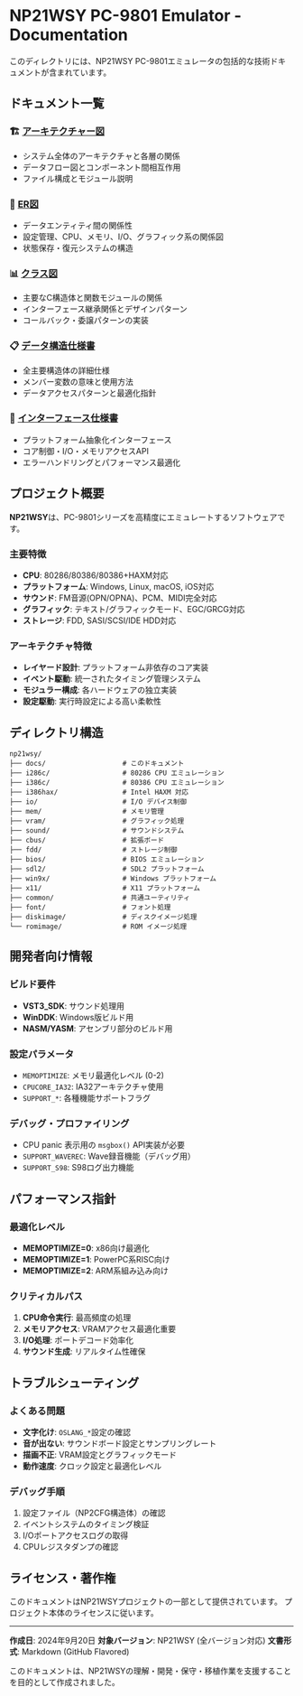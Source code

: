 # NP21WSY PC-9801 Emulator - Documentation

このディレクトリには、NP21WSY PC-9801エミュレータの包括的な技術ドキュメントが含まれています。

## ドキュメント一覧

### 🏗️ [アーキテクチャー図](./architecture_diagram.md)
- システム全体のアーキテクチャと各層の関係
- データフロー図とコンポーネント間相互作用
- ファイル構成とモジュール説明

### 🔗 [ER図](./entity_relationship_diagram.md)
- データエンティティ間の関係性
- 設定管理、CPU、メモリ、I/O、グラフィック系の関係図
- 状態保存・復元システムの構造

### 📊 [クラス図](./class_diagram.md)
- 主要なC構造体と関数モジュールの関係
- インターフェース継承関係とデザインパターン
- コールバック・委譲パターンの実装

### 📋 [データ構造仕様書](./data_structure_specification.md)
- 全主要構造体の詳細仕様
- メンバー変数の意味と使用方法
- データアクセスパターンと最適化指針

### 🔌 [インターフェース仕様書](./interface_specification.md)
- プラットフォーム抽象化インターフェース
- コア制御・I/O・メモリアクセスAPI
- エラーハンドリングとパフォーマンス最適化

## プロジェクト概要

**NP21WSY**は、PC-9801シリーズを高精度にエミュレートするソフトウェアです。

### 主要特徴
- **CPU**: 80286/80386/80386+HAXM対応
- **プラットフォーム**: Windows, Linux, macOS, iOS対応
- **サウンド**: FM音源(OPN/OPNA)、PCM、MIDI完全対応
- **グラフィック**: テキスト/グラフィックモード、EGC/GRCG対応
- **ストレージ**: FDD, SASI/SCSI/IDE HDD対応

### アーキテクチャ特徴
- **レイヤード設計**: プラットフォーム非依存のコア実装
- **イベント駆動**: 統一されたタイミング管理システム
- **モジュラー構成**: 各ハードウェアの独立実装
- **設定駆動**: 実行時設定による高い柔軟性

## ディレクトリ構造

```
np21wsy/
├── docs/                   # このドキュメント
├── i286c/                  # 80286 CPU エミュレーション
├── i386c/                  # 80386 CPU エミュレーション
├── i386hax/                # Intel HAXM 対応
├── io/                     # I/O デバイス制御
├── mem/                    # メモリ管理
├── vram/                   # グラフィック処理
├── sound/                  # サウンドシステム
├── cbus/                   # 拡張ボード
├── fdd/                    # ストレージ制御
├── bios/                   # BIOS エミュレーション
├── sdl2/                   # SDL2 プラットフォーム
├── win9x/                  # Windows プラットフォーム
├── x11/                    # X11 プラットフォーム
├── common/                 # 共通ユーティリティ
├── font/                   # フォント処理
├── diskimage/              # ディスクイメージ処理
└── romimage/               # ROM イメージ処理
```

## 開発者向け情報

### ビルド要件
- **VST3_SDK**: サウンド処理用
- **WinDDK**: Windows版ビルド用
- **NASM/YASM**: アセンブリ部分のビルド用

### 設定パラメータ
- `MEMOPTIMIZE`: メモリ最適化レベル (0-2)
- `CPUCORE_IA32`: IA32アーキテクチャ使用
- `SUPPORT_*`: 各種機能サポートフラグ

### デバッグ・プロファイリング
- CPU panic 表示用の `msgbox()` API実装が必要
- `SUPPORT_WAVEREC`: Wave録音機能（デバッグ用）
- `SUPPORT_S98`: S98ログ出力機能

## パフォーマンス指針

### 最適化レベル
- **MEMOPTIMIZE=0**: x86向け最適化
- **MEMOPTIMIZE=1**: PowerPC系RISC向け
- **MEMOPTIMIZE=2**: ARM系組み込み向け

### クリティカルパス
1. **CPU命令実行**: 最高頻度の処理
2. **メモリアクセス**: VRAMアクセス最適化重要
3. **I/O処理**: ポートデコード効率化
4. **サウンド生成**: リアルタイム性確保

## トラブルシューティング

### よくある問題
- **文字化け**: `OSLANG_*`設定の確認
- **音が出ない**: サウンドボード設定とサンプリングレート
- **描画不正**: VRAM設定とグラフィックモード
- **動作速度**: クロック設定と最適化レベル

### デバッグ手順
1. 設定ファイル（NP2CFG構造体）の確認
2. イベントシステムのタイミング検証
3. I/Oポートアクセスログの取得
4. CPUレジスタダンプの確認

## ライセンス・著作権

このドキュメントはNP21WSYプロジェクトの一部として提供されています。
プロジェクト本体のライセンスに従います。

---

**作成日**: 2024年9月20日
**対象バージョン**: NP21WSY (全バージョン対応)
**文書形式**: Markdown (GitHub Flavored)

このドキュメントは、NP21WSYの理解・開発・保守・移植作業を支援することを目的として作成されました。